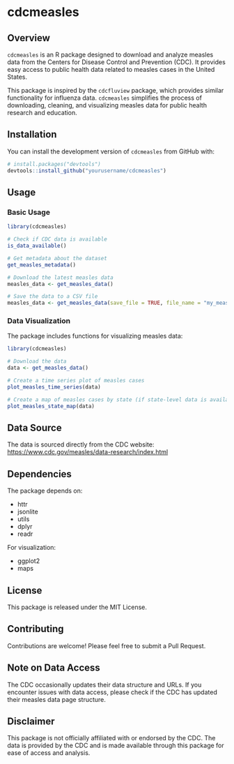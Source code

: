 # cdcmeasles

## Overview

`cdcmeasles` is an R package designed to download and analyze measles data from the Centers for Disease Control and Prevention (CDC). It provides easy access to public health data related to measles cases in the United States.

This package is inspired by the `cdcfluview` package, which provides similar functionality for influenza data. `cdcmeasles` simplifies the process of downloading, cleaning, and visualizing measles data for public health research and education.

## Installation

You can install the development version of `cdcmeasles` from GitHub with:

```r
# install.packages("devtools")
devtools::install_github("yourusername/cdcmeasles")
```

## Usage

### Basic Usage

```r
library(cdcmeasles)

# Check if CDC data is available
is_data_available()

# Get metadata about the dataset
get_measles_metadata()

# Download the latest measles data
measles_data <- get_measles_data()

# Save the data to a CSV file
measles_data <- get_measles_data(save_file = TRUE, file_name = "my_measles_data.csv")
```

### Data Visualization

The package includes functions for visualizing measles data:

```r
library(cdcmeasles)

# Download the data
data <- get_measles_data()

# Create a time series plot of measles cases
plot_measles_time_series(data)

# Create a map of measles cases by state (if state-level data is available)
plot_measles_state_map(data)
```

## Data Source

The data is sourced directly from the CDC website:
https://www.cdc.gov/measles/data-research/index.html

## Dependencies

The package depends on:
- httr
- jsonlite
- utils
- dplyr
- readr

For visualization:
- ggplot2
- maps

## License

This package is released under the MIT License.

## Contributing

Contributions are welcome! Please feel free to submit a Pull Request.

## Note on Data Access

The CDC occasionally updates their data structure and URLs. If you encounter issues with data access, please check if the CDC has updated their measles data page structure.

## Disclaimer

This package is not officially affiliated with or endorsed by the CDC. The data is provided by the CDC and is made available through this package for ease of access and analysis. 